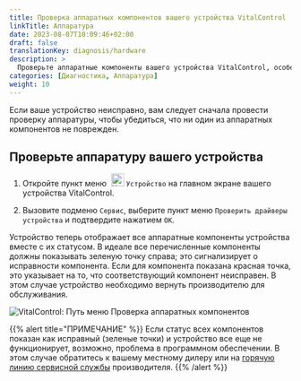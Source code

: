 ```yaml
---
title: Проверка аппаратных компонентов вашего устройства VitalControl
linkTitle: Аппаратура
date: 2023-08-07T10:09:46+02:00
draft: false
translationKey: diagnosis/hardware
description: >
  Проверьте аппаратные компоненты вашего устройства VitalControl, особенно если вы подозреваете наличие аппаратного дефекта.
categories: [Диагностика, Аппаратура]
weight: 10
---
```

Если ваше устройство неисправно, вам следует сначала провести проверку аппаратуры, чтобы убедиться, что ни один из аппаратных компонентов не поврежден.

## Проверьте аппаратуру вашего устройства

1. Откройте пункт меню &nbsp;<img src="/icons/device.svg" width="23" align="bottom" alt="Устройство" /> `Устройство` на главном экране вашего устройства VitalControl.

1. Вызовите подменю `Сервис`, выберите пункт меню `Проверить драйверы устройства` и подтвердите нажатием `OK`.

Устройство теперь отображает все аппаратные компоненты устройства вместе с их статусом. В идеале все перечисленные компоненты должны показывать зеленую точку справа; это сигнализирует о исправности компонента. Если для компонента показана красная точка, это указывает на то, что соответствующий компонент неисправен. В этом случае устройство необходимо вернуть производителю для обслуживания.

   ![VitalControl: Путь меню Проверка аппаратных компонентов](../images/device-check.png "Проверка аппаратуры")

{{% alert title="ПРИМЕЧАНИЕ" %}}
Если статус всех компонентов показан как исправный (зеленые точки) и устройство все еще не функционирует, возможно, проблема в программном обеспечении. В этом случае обратитесь к вашему местному дилеру или на [горячую линию сервисной службы](https://www.urbanonline.de/en/contact) производителя.
{{% /alert %}}

